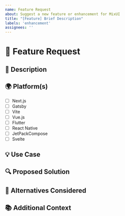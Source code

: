 ```yaml
---
name: Feature Request
about: Suggest a new feature or enhancement for MixUI
title: "[Feature] Brief Description"
labels: 'enhancement'
assignees: ''
---
```


# 🚀 Feature Request

## 📝 Description
<!-- A clear and concise description of the feature or enhancement you are requesting. -->

## 🌍 Platform(s)
<!-- Indicate which platform(s) this feature would benefit: -->
- [ ] Next.js 
- [ ] Gatsby
- [ ] Vite
- [ ] Vue.js
- [ ] Flutter
- [ ] React Native
- [ ] JetPackCompose
- [ ] Svelte

## 💡 Use Case
<!-- Explain why this feature is necessary and how it will benefit users. -->

## 🔍 Proposed Solution
<!-- Describe how you envision the feature being implemented. -->

## 🚫 Alternatives Considered
<!-- List any alternative solutions or workarounds you've considered. -->

## 📚 Additional Context
<!-- Add any other context or screenshots about the feature request here. -->
